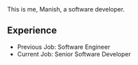 <!DOCTYPE html>
<html>
<head>
    <meta charset="UTF-8">
    <link rel="stylesheet" href="style.css">
</head>
<body>
This is me, Manish, a software developer.

## Experience

- Previous Job: Software Engineer
- Current Job: Senior Software Developer

</body>
</html>